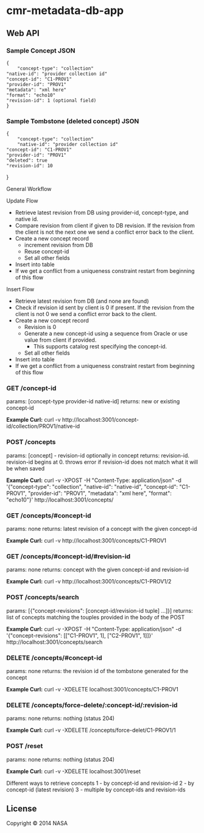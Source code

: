 # cmr-metadata-db-app

## Web API

### Sample Concept JSON
	{
		"concept-type": "collection"
   	"native-id": "provider collection id"
   	"concept-id": "C1-PROV1"
   	"provider-id": "PROV1"
   	"metadata": "xml here"
   	"format": "echo10"
   	"revision-id": 1 (optional field)
	}

### Sample Tombstone (deleted concept) JSON
	{
		"concept-type": "collection"
		"native-id": "provider collection id"
   	"concept-id": "C1-PROV1"
   	"provider-id": "PROV1"
   	"deleted": true
   	"revision-id": 10
   }

General Workflow

Update Flow

  - Retrieve latest revision from DB using provider-id, concept-type, and native id.
  - Compare revision from client if given to DB revision. If the revision from the client is not the next one we send a conflict error back to the client.
  - Create a new concept record
    - increment revision from DB
    - Reuse concept-id
    - Set all other fields
  - Insert into table
  - If we get a conflict from a uniqueness constraint restart from beginning of this flow

Insert Flow

  - Retrieve latest revision from DB (and none are found)
  - Check if revision id sent by client is 0 if present. If the revision from the client is not 0 we send a conflict error back to the client.
  - Create a new concept record
    - Revision is 0
    - Generate a new concept-id using a sequence from Oracle or use value from client if provided.
      - This supports catalog rest specifying the concept-id.
    - Set all other fields
  - Insert into table
  - If we get a conflict from a uniqueness constraint restart from beginning of this flow


### GET /concept-id
params: [concept-type provider-id native-id]
returns: new or existing concept-id

__Example Curl:__ 
curl -v http://localhost:3001/concept-id/collection/PROV1/native-id

### POST /concepts
params: [concept] - revision-id optionally in concept
returns: revision-id.  revision-id begins at 0.
throws error if revision-id does not match what it will be when saved

__Example Curl:__ 
curl -v -XPOST -H "Content-Type: application/json" -d '{"concept-type": "collection", "native-id": "native-id", "concept-id": "C1-PROV1", "provider-id": "PROV1", "metadata": "xml here", "format": "echo10"}' http://localhost:3001/concepts/

### GET /concepts/#concept-id
params: none
returns: latest revision of a concept with the given concept-id

__Example Curl:__
curl -v http://localhost:3001/concepts/C1-PROV1

### GET /concepts/#concept-id/#revision-id
params: none
returns: concept with the given concept-id and revision-id

__Example Curl:__
curl -v http://localhost:3001/concepts/C1-PROV1/2

### POST /concepts/search
params: [{"concept-revisions": [concept-id/revision-id tuple] ...]}]
returns: list of concepts matching the touples provided in the body of the POST

__Example Curl:__
curl -v -XPOST -H "Content-Type: application/json" -d '{"concept-revisions": [["C1-PROV1", 1], ["C2-PROV1", 1]]}' http://localhost:3001/concepts/search

### DELETE /concepts/#concept-id
params: none
returns: the revision id of the tombstone generated for the concept

__Example Curl:__
curl -v -XDELETE localhost:3001/concepts/C1-PROV1

### DELETE /concepts/force-delete/:concept-id/:revision-id
params: none
returns: nothing (status 204)

__Example Curl:__
curl -v -XDELETE /concepts/force-delet/C1-PROV1/1

### POST /reset
params: none
returns: nothing (status 204)

__Example Curl:__
curl -v -XDELETE localhost:3001/reset


Different ways to retrieve concepts
1 - by concept-id and revision-id
2 - by concept-id (latest revision)
3 - multiple by concept-ids and revision-ids

## License

Copyright © 2014 NASA
